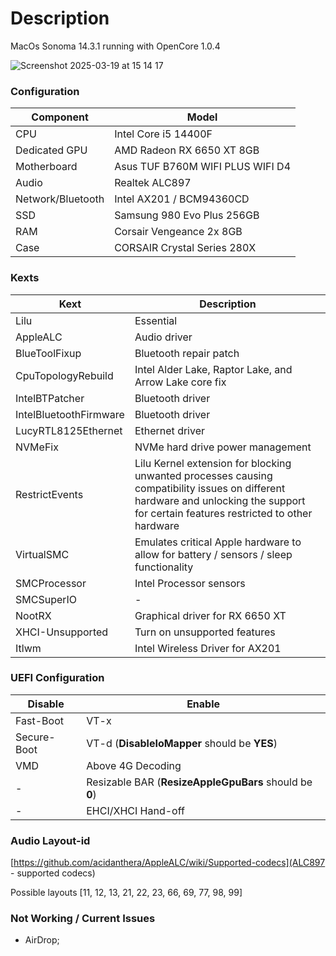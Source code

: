 # Description
MacOs Sonoma 14.3.1 running with OpenCore 1.0.4

![Screenshot 2025-03-19 at 15 14 17](https://github.com/user-attachments/assets/9253d484-2f8d-4ebe-bc69-3120159d0b6c)

### Configuration

| **Component**     | **Model**                        |
|-------------------|----------------------------------|
| CPU               | Intel Core i5 14400F             |
| Dedicated GPU     | AMD Radeon RX 6650 XT 8GB        |
| Motherboard       | Asus TUF B760M WIFI PLUS WIFI D4 |
| Audio             | Realtek ALC897	                |
| Network/Bluetooth | Intel AX201 / BCM94360CD         |
| SSD               | Samsung 980 Evo Plus 256GB       |
| RAM               | Corsair Vengeance 2x 8GB         |
| Case              | CORSAIR Crystal Series 280X      |

### Kexts

| Kext                   | Description                                                                                                                                                                          |
|------------------------|--------------------------------------------------------------------------------------------------------------------------------------------------------------------------------------|
| Lilu                   | Essential                                                                                                                                                                            |
| AppleALC               | Audio driver                                                                                                                                                                         |
| BlueToolFixup          | Bluetooth repair patch                                                                                                                                                               |
| CpuTopologyRebuild     | Intel Alder Lake, Raptor Lake, and Arrow Lake core fix                                                                                                                               |
| IntelBTPatcher         | Bluetooth driver                                                                                                                                                                     |
| IntelBluetoothFirmware | Bluetooth driver                                                                                                                                                                     |
| LucyRTL8125Ethernet    | Ethernet driver                                                                                                                                                                      |
| NVMeFix                | NVMe hard drive power management                                                                                                                                                     |
| RestrictEvents         | Lilu Kernel extension for blocking unwanted processes causing compatibility issues on different hardware and unlocking the support for certain features restricted to other hardware |
| VirtualSMC             | Emulates critical Apple hardware to allow for battery / sensors / sleep functionality                                                                                                |
| SMCProcessor           | Intel Processor sensors                                                                                                                                                              |
| SMCSuperIO             | -                                                                                                                                                                                    |
| NootRX                 | Graphical driver for RX 6650 XT                                                                                                                                                      |
| XHCI-Unsupported       | Turn on unsupported features                                                                                                                                                         |
| Itlwm                  | Intel Wireless Driver for AX201                                                                                                                                                      |

### UEFI Configuration

| Disable     | Enable                                                 |
|-------------|--------------------------------------------------------|
| Fast-Boot   | VT-x                                                   |
| Secure-Boot | VT-d (**DisableIoMapper** should be **YES**)           |
| VMD         | Above 4G Decoding                                      |
| -           | Resizable BAR (**ResizeAppleGpuBars** should be **0**) |
| -           | EHCI/XHCI Hand-off                                     |

### Audio Layout-id
[https://github.com/acidanthera/AppleALC/wiki/Supported-codecs](ALC897 - supported codecs)

Possible layouts [11, 12, 13, 21, 22, 23, 66, 69, 77, 98, 99]

### Not Working / Current Issues
- AirDrop;
